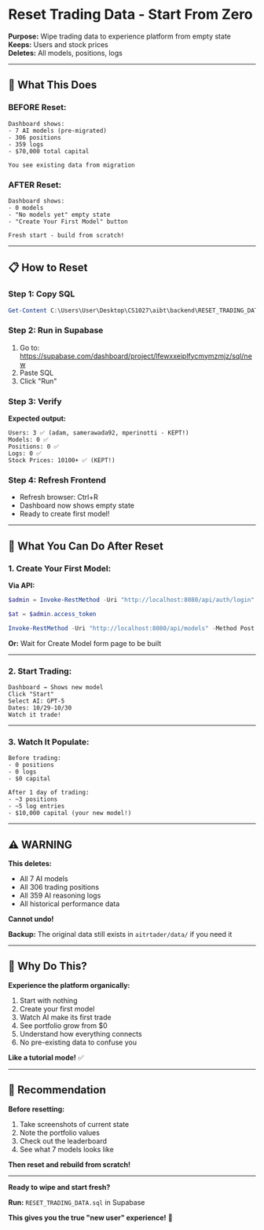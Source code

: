 # Reset Trading Data - Start From Zero

**Purpose:** Wipe trading data to experience platform from empty state  
**Keeps:** Users and stock prices  
**Deletes:** All models, positions, logs

---

## 🔄 **What This Does**

### **BEFORE Reset:**
```
Dashboard shows:
- 7 AI models (pre-migrated)
- 306 positions
- 359 logs
- $70,000 total capital

You see existing data from migration
```

### **AFTER Reset:**
```
Dashboard shows:
- 0 models
- "No models yet" empty state
- "Create Your First Model" button

Fresh start - build from scratch!
```

---

## 📋 **How to Reset**

### **Step 1: Copy SQL**
```powershell
Get-Content C:\Users\User\Desktop\CS1027\aibt\backend\RESET_TRADING_DATA.sql | clip
```

### **Step 2: Run in Supabase**
1. Go to: https://supabase.com/dashboard/project/lfewxxeiplfycmymzmjz/sql/new
2. Paste SQL
3. Click "Run"

### **Step 3: Verify**
**Expected output:**
```
Users: 3 ✅ (adam, samerawada92, mperinotti - KEPT!)
Models: 0 ✅
Positions: 0 ✅
Logs: 0 ✅
Stock Prices: 10100+ ✅ (KEPT!)
```

### **Step 4: Refresh Frontend**
- Refresh browser: Ctrl+R
- Dashboard now shows empty state
- Ready to create first model!

---

## 🎯 **What You Can Do After Reset**

### **1. Create Your First Model:**

**Via API:**
```powershell
$admin = Invoke-RestMethod -Uri "http://localhost:8080/api/auth/login" -Method Post -ContentType "application/json" -Body '{"email":"adam@truetradinggroup.com","password":"adminpass123"}'

$at = $admin.access_token

Invoke-RestMethod -Uri "http://localhost:8080/api/models" -Method Post -ContentType "application/json" -Headers @{Authorization="Bearer $at"} -Body '{"name":"My First Strategy","signature":"strategy-001","description":"Testing GPT-5 on NASDAQ 100"}'
```

**Or:** Wait for Create Model form page to be built

---

### **2. Start Trading:**
```
Dashboard → Shows new model
Click "Start"
Select AI: GPT-5
Dates: 10/29-10/30
Watch it trade!
```

---

### **3. Watch It Populate:**
```
Before trading:
- 0 positions
- 0 logs
- $0 capital

After 1 day of trading:
- ~3 positions
- ~5 log entries
- $10,000 capital (your new model!)
```

---

## ⚠️ **WARNING**

**This deletes:**
- All 7 AI models
- All 306 trading positions  
- All 359 AI reasoning logs
- All historical performance data

**Cannot undo!**

**Backup:** The original data still exists in `aitrtader/data/` if you need it

---

## 🎯 **Why Do This?**

**Experience the platform organically:**
1. Start with nothing
2. Create your first model
3. Watch AI make its first trade
4. See portfolio grow from $0
5. Understand how everything connects
6. No pre-existing data to confuse you

**Like a tutorial mode!** ✅

---

## 📝 **Recommendation**

**Before resetting:**
1. Take screenshots of current state
2. Note the portfolio values
3. Check out the leaderboard
4. See what 7 models looks like

**Then reset and rebuild from scratch!**

---

**Ready to wipe and start fresh?**

**Run:** `RESET_TRADING_DATA.sql` in Supabase

**This gives you the true "new user" experience!** 🚀
